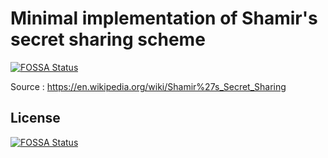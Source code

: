 # Minimal implementation of Shamir's secret sharing scheme
[![FOSSA Status](https://app.fossa.com/api/projects/git%2Bgithub.com%2FSSPRASATH%2FMinimal-implementation-of-Shamir-s-secret-sharing-scheme.svg?type=shield)](https://app.fossa.com/projects/git%2Bgithub.com%2FSSPRASATH%2FMinimal-implementation-of-Shamir-s-secret-sharing-scheme?ref=badge_shield)

Source : https://en.wikipedia.org/wiki/Shamir%27s_Secret_Sharing


## License
[![FOSSA Status](https://app.fossa.com/api/projects/git%2Bgithub.com%2FSSPRASATH%2FMinimal-implementation-of-Shamir-s-secret-sharing-scheme.svg?type=large)](https://app.fossa.com/projects/git%2Bgithub.com%2FSSPRASATH%2FMinimal-implementation-of-Shamir-s-secret-sharing-scheme?ref=badge_large)